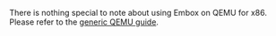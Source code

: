 There is nothing special to note about using Embox on QEMU for x86. Please refer to the [generic QEMU guide](SimulationQemu.md).